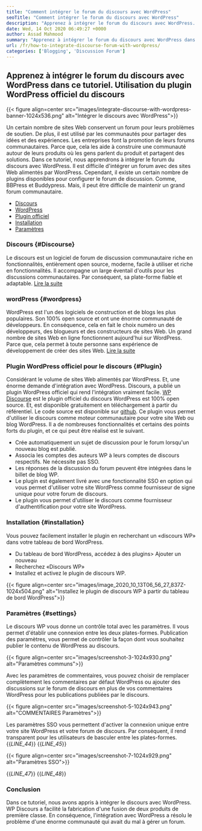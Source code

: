```yaml
---
title: "Comment intégrer le forum du discours avec WordPress" 
seoTitle: "Comment intégrer le forum du discours avec WordPress" 
description: "Apprenez à intégrer le forum du discours avec WordPress. Installation et configuration du plugin officiel du discours pour WordPress." 
date: Wed, 14 Oct 2020 06:49:27 +0000
author: Assad Mahmood
summary: "Apprenez à intégrer le forum du discours avec WordPress dans ce tutoriel. Utilisation du plugin WordPress officiel du discours" 
url: /fr/how-to-integrate-discourse-forum-with-wordpress/
categories: ['Blogging', 'Discussion Forum']
---
```


## Apprenez à intégrer le forum du discours avec WordPress dans ce tutoriel. Utilisation du plugin WordPress officiel du discours

{{< figure align=center src="images/integrate-discourse-with-wordpress-banner-1024x536.png" alt="Intégrer le discours avec WordPress">}}

Un certain nombre de sites Web conservent un forum pour leurs problèmes de soutien. De plus, il est utilisé par les communautés pour partager des idées et des expériences. Les entreprises font la promotion de leurs forums communautaires. Parce que, cela les aide à construire une communauté autour de leurs produits où les gens parlent du produit et partagent des solutions. Dans ce tutoriel, nous apprendrons à intégrer le forum du discours avec WordPress.
Il est difficile d'intégrer un forum avec des sites Web alimentés par WordPress. Cependant, il existe un certain nombre de plugins disponibles pour configurer le forum de discussion. Comme, BBPress et Buddypress. Mais, il peut être difficile de maintenir un grand forum communautaire.
  * [Discours][1]
  * [WordPress][2]
  * [Plugin officiel][3]
  * [Installation][4]
  * [Paramètres][5]

### Discours   {#Discourse}
Le discours est un logiciel de forum de discussion communautaire riche en fonctionnalités, entièrement open source, moderne, facile à utiliser et riche en fonctionnalités. Il accompagne un large éventail d'outils pour les discussions communautaires. Par conséquent, sa plate-forme fiable et adaptable. [Lire la suite][6]

### wordPress   {#wordpress}
WordPress est l'un des logiciels de construction et de blogs les plus populaires. Son 100% open source et ont une énorme communauté de développeurs. En conséquence, cela en fait le choix numéro un des développeurs, des blogueurs et des constructeurs de sites Web. Un grand nombre de sites Web en ligne fonctionnent aujourd'hui sur WordPress. Parce que, cela permet à toute personne sans expérience de développement de créer des sites Web. [Lire la suite][7]

### Plugin WordPress officiel pour le discours   {#Plugin}
Considérant le volume de sites Web alimentés par WordPress. Et, une énorme demande d'intégration avec WordPress. Discours, a publié un plugin WordPress officiel qui rend l'intégration vraiment facile.
[WP Discourse][8] est le plugin officiel du discours WordPress est 100% open source. Et, est disponible gratuitement en téléchargement à partir du référentiel. Le code source est disponible sur [github][9].
Ce plugin vous permet d'utiliser le discours comme moteur communautaire pour votre site Web ou blog WordPress. Il a de nombreuses fonctionnalités et certains des points forts du plugin, et ce qui peut être réalisé est le suivant.
  * Crée automatiquement un sujet de discussion pour le forum lorsqu'un nouveau blog est publié.
  * Associa les comptes des auteurs WP à leurs comptes de discours respectifs. Ne nécessite pas SSO.
  * Les réponses de la discussion du forum peuvent être intégrées dans le billet de blog WP.
  * Le plugin est également livré avec une fonctionnalité SSO en option qui vous permet d'utiliser votre site WordPress comme fournisseur de signe unique pour votre forum de discours.
  * Le plugin vous permet d'utiliser le discours comme fournisseur d'authentification pour votre site WordPress.

### Installation   {#installation}
Vous pouvez facilement installer le plugin en recherchant un «discours WP» dans votre tableau de bord WordPress.
  * Du tableau de bord WordPress, accédez à des plugins> Ajouter un nouveau
  * Recherchez «Discours WP»
  * Installez et activez le plugin de discours WP.

{{< figure align=center src="images/image_2020_10_13T06_56_27_837Z-1024x504.png" alt="Installez le plugin de discours WP à partir du tableau de bord WordPress">}}


### Paramètres   {#settings}
Le discours WP vous donne un contrôle total avec les paramètres. Il vous permet d'établir une connexion entre les deux plates-formes. Publication des paramètres, vous permet de contrôler la façon dont vous souhaitez publier le contenu de WordPress au discours.

{{< figure align=center src="images/screenshot-3-1024x930.png" alt="Paramètres communs">}}

Avec les paramètres de commentaires, vous pouvez choisir de remplacer complètement les commentaires par défaut WordPress ou ajouter des discussions sur le forum de discours en plus de vos commentaires WordPress pour les publications publiées par le discours.

{{< figure align=center src="images/screenshot-5-1024x943.png" alt="COMMENTAIRES Paramètres">}}

Les paramètres SSO vous permettent d'activer la connexion unique entre votre site WordPress et votre forum de discours. Par conséquent, il rend transparent pour les utilisateurs de basculer entre les plates-formes.
{{_LINE_44_}}
{{_LINE_45_}}

{{< figure align=center src="images/screenshot-7-1024x929.png" alt="Paramètres SSO">}}

{{_LINE_47_}}
{{_LINE_48_}}

### Conclusion
Dans ce tutoriel, nous avons appris à intégrer le discours avec WordPress. WP Discours a facilité la fabrication d'une fusion de deux produits de première classe. En conséquence, l'intégration avec WordPress a résolu le problème d'une énorme communauté qui avait du mal à gérer un forum.

  
[1]: #discourse
[2]: #wordpress
[3]: #plugin
[4]: #installation
[5]: #settings
[6]: https://products.containerize.com/discussion-forum/discourse
[7]: https://products.containerize.com/blogging/wordpress
[8]: https://wordpress.org/plugins/wp-discourse/
[9]: https://github.com/discourse/wp-discourse
